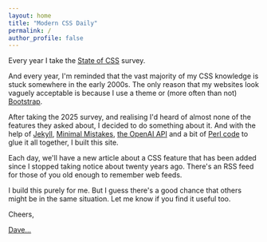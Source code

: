 ```yaml
---
layout: home
title: "Modern CSS Daily"
permalink: /
author_profile: false
---
```


Every year I take the [State of CSS](https://stateofcss.com/en-US) survey.

And every year, I'm reminded that the vast majority of my CSS knowledge is
stuck somewhere in the early 2000s. The only reason that my websites look
vaguely acceptable is because I use a theme or (more often than not)
[Bootstrap](https://getbootstrap.com/).

After taking the 2025 survey, and realising I'd heard of almost none of the
features they asked about, I decided to do something about it. And with the
help of [Jekyll](https://jekyllrb.com/),
[Minimal Mistakes](https://mmistakes.github.io/minimal-mistakes/),
[the OpenAI API](https://openai.com/api/) and a bit of
[Perl code](https://github.com/davorg/modern-css-daily/blob/main/bin/generate_post)
to glue it all together, I built this site.

Each day, we'll have a new article about a CSS feature that has been added
since I stopped taking notice about twenty years ago. There's an RSS feed for
those of you old enough to remember web feeds.

I build this purely for me. But I guess there's a good chance that others
might be in the same situation. Let me know if you find it useful too.

Cheers,

[Dave...](https://links.davecross.co.uk/)
